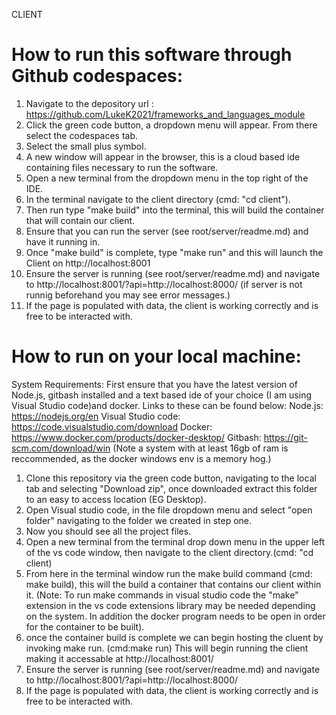 CLIENT

How to run this software through Github codespaces:
=================================================================================================
1) Navigate to the depository url : https://github.com/LukeK2021/frameworks_and_languages_module
2) Click the green code button, a dropdown menu will appear. From there select the codespaces tab.
3) Select the small plus symbol.
4) A new window will appear in the browser, this is a cloud based ide containing files necessary to run the software.
5) Open a new terminal from the dropdown menu in the top right of the IDE.
6) In the terminal navigate to the client directory (cmd: "cd client").
7) Then run type "make build" into the terminal, this will build the container that will contain our client.
8) Ensure that you can run the server (see root/server/readme.md) and have it running in.
9) Once "make build" is complete, type "make run" and this will launch the Client on http://localhost:8001
10) Ensure the server is running (see root/server/readme.md) and navigate to http://localhost:8001/?api=http://localhost:8000/ (if server is not runnig beforehand you may see error messages.)
11) If the page is populated with data, the client is working correctly and is free to be interacted with.


How to run on your local machine:
=================================================================================================
System Requirements:
First ensure that you have the latest version of Node.js, gitbash installed and a text based ide of your choice (I am using Visual Studio code)and docker. Links to these can be found below:
Node.js: https://nodejs.org/en
Visual Studio code: https://code.visualstudio.com/download
Docker: https://www.docker.com/products/docker-desktop/
Gitbash: https://git-scm.com/download/win
(Note a system with at least 16gb of ram is reccommended, as the docker windows env is a memory hog.)

1) Clone this repository via the green code button, navigating to the local tab and selecting "Download zip", once downloaded extract this folder to an easy to access location (EG Desktop).
2) Open Visual studio code, in the file dropdown menu and select "open folder" navigating to the folder we created in step one.
3) Now you should see all the project files.
4) Open a new terminal from the terminal drop down menu in the upper left of the vs code window, then navigate to the client directory.(cmd: "cd client)
5) From here in the terminal window run the make build command (cmd: make build), this will the build a container that contains our client within it.
(Note: To run make commands in visual studio code the "make" extension in the vs code extensions library may be needed depending on the system. In addition the docker program needs to be open in order for the container to be built).
6) once the container build is complete we can begin hosting the cluent by invoking make run. (cmd:make run) This will begin running the client making it accessable at http://localhost:8001/
7) Ensure the server is running (see root/server/readme.md) and navigate to http://localhost:8001/?api=http://localhost:8000/
8) If the page is populated with data, the client is working correctly and is free to be interacted with.

